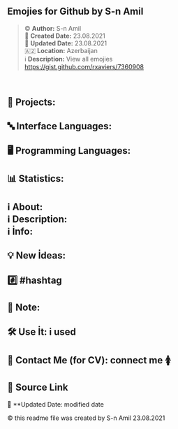 ## Emojies for Github by S-n Amil 

> ©️ **Author:** S-n Amil <br>
> 📅 **Created Date:** 23.08.2021 <br>
> 🔄 **Updated Date:** 23.08.2021 <br>
> 🇦🇿 **Location:** Azerbaijan <br>
> ℹ️ **Description:** View all emojies https://gist.github.com/rxaviers/7360908

&nbsp;
&nbsp;
&nbsp;
&nbsp;

## 📂 Projects:
## 🔤 Interface Languages:
## 🖥️ Programming Languages:
## 📊 Statistics:
<h2>
   ℹ️ About: <br>
   ℹ️ Description: <br>
   ℹ️ İnfo: <br>
</h2>

## 💡 New İdeas:
## #️⃣ #hashtag
## 📌 Note:
## 🛠 Use İt: i used 
## 👤 Contact Me (for CV): connect me 🚺

## 🔗 Source Link 
 🔄 **Updated Date: modified date

©️ this readme file was created by S-n Amil 23.08.2021
